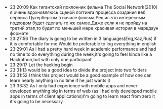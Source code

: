 
- 23:20:09 Как гигантский поклонник фильма The Social Network(2010) я очень вдохновляюсь сценой логгинга процесса создания веб сервиса Цукербергом в начале фильма.Решил что интересным подходом будет сделать то же самое.Даже если я не пройду на третий этап,то будет по меньшей мере красивая история в маркдаун формате 
- 23:27:56 The diary is going to be written in 3 languages(Eng,Kaz,Rus) if it is comfortable for me.Would be preferable to log everything in english 
- 23:29:01 As I had a pretty hard week in academic performance and had no time to do everything during the week,it's going to feel kinda like a Hackathon,but with only one participant 
- 23:29:17 Let the hacking begin 
- 23:31:13 would be a good idea to divide the project into two folders 
- 23:31:52 I think this project would be a good example of how one can learn nearly anything in no time if he just wants it 
- 23:33:32 As I only had experience with mobile apps and never developed anything big in terms of web (as I had only developed mobile apps in terms of client applications)I'm going to learn react from zero it it's going to be necessary 